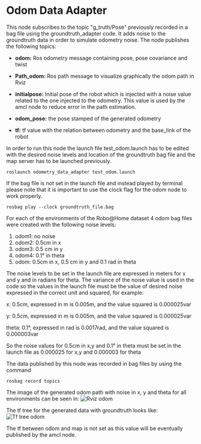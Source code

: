 # Odom Data Adapter

This node subscribes to the topic "g_truth/Pose" previously recorded in a bag file using the groundtruth_adapter code. It adds noise to the 
groundtruth data in order to simulate odometry noise. The node publishes the following topics: 

* **odom:** Ros odometry message containing pose, pose covariance and twist

* **Path_odom:** Ros path message to visualize graphically the odom path in Rviz
 
* **initialpose:** Initial pose of the robot which is injected with a noise value related to the one injected to the odometry. This value is 
used by the amcl node to reduce error in the path estimation.
 
* **odom_pose:** the pose stamped of the generated odometry
 
* **tf:** tf value with the relation between odometry and the base_link of the robot  
	
In order to run this node the launch file test_odom.launch has to be edited with the desired noise levels and location of the groundtruth bag file and the
 map server has to be launched previously.

	roslaunch odometry_data_adapter test_odom.launch

If the bag file is not set in the launch file and instead played by terminal please note that it is important to use the clock flag for the odom 
node to work properly.

	rosbag play --clock groundtruth_file.bag 

For each of the environments of the Robo@Home dataset 4 odom bag files were created with the following noise levels:
	
1. odom1: no noise
2. odom2: 0.5cm in x
3. odom3: 0.5 cm in y
4. odom4: 0.1° in theta
5. odom: 0.5cm in x, 0.5 cm in y and 0.1 rad in theta

The noise levels to be set in the launch file are expressed in meters for x and y and in radians for theta. The variance of the noise value is used
 in the code so the values in the launch file must be the value of desired noise expressed in the correct unit and squared, for example:

x: 0.5cm, expressed in m is 0.005m, and the value squared is 0.000025var 

y: 0.5cm, expressed in m is 0.005m, and the value squared is 0.000025var 
				
theta: 0.1°, expressed in rad is 0.0017rad, and the value squared is 0.000003var 

So the noise values for 0.5cm in x,y and 0.1° in theta must be set in the launch file as 0.000025 for x,y and 0.000003 for theta

The data published by this node was recorded in bag files by using the command
	
	rosbag record topics 

The image of the generated odom path with noise in x, y and theta for all environments can be seen in:
![Rviz odom](.png)

The tf tree for the generated data with groundtruth looks like:
![Tf tree odom](.png)

The tf between odom and map is not set as this value will be eventually published by the amcl node. 

